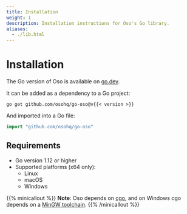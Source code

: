 ```yaml
---
title: Installation
weight: 1
description: Installation instructions for Oso's Go library.
aliases: 
  - ./lib.html
---
```


# Installation

The Go version of Oso is available on
[go.dev](https://pkg.go.dev/github.com/osohq/go-oso).

It can be added as a dependency to a Go project:

```console
go get github.com/osohq/go-oso@v{{< version >}}
```

And imported into a Go file:

```go
import "github.com/osohq/go-oso"
```

## Requirements

- Go version 1.12 or higher
- Supported platforms (x64 only):
  - Linux
  - macOS
  - Windows

{{% minicallout %}}
  **Note**: Oso depends on [cgo][], and on Windows cgo depends on a [MinGW
  toolchain][tdm-gcc].
{{% /minicallout %}}

[cgo]: https://pkg.go.dev/cmd/cgo
[tdm-gcc]: https://jmeubank.github.io/tdm-gcc/
